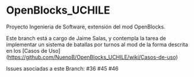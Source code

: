 OpenBlocks_UCHILE
=================

Proyecto Ingenieria de Software, extensión del mod OpenBlocks.

Este branch está a cargo de Jaime Salas, y contempla la tarea de implementar un sistema de batallas por turnos al mod de la forma descrita en los [Casos de Uso] (https://github.com/NuenoB/OpenBlocks_UCHILE/wiki/Casos-de-uso)

Issues asociadas a este Branch:
#36
#45
#46

